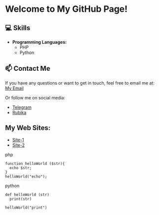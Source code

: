 # Welcome to My GitHub Page!

## 💻 Skills
- **Programming Languages:**
  - PHP
  - Python

## 📫 Contact Me
If you have any questions or want to get in touch, feel free to email me at: [My Email](mailto:sanfai.app@gmail.com)

Or follow me on social media:
- [Telegram](https://t.me/coder95)
- [Rubika](https://rubika.ir/coder95)

## My Web Sites:
- [Site-1](https://sanfai.ir)
- [Site-2](https://sanf.opinf.xyz)


php
```
function helloWorld ($str){
  echo $str;
}
helloWorld("echo");
```

python
```
def helloWorld (str)
  print(str)

helloWorld("print")
```
